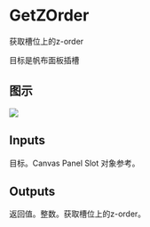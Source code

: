 # GetZOrder

获取槽位上的z-order

目标是帆布面板插槽

## 图示

![]($-20221218-19384337.png)

## Inputs

目标。Canvas Panel Slot 对象参考。  

## Outputs

返回值。整数。获取槽位上的z-order。
